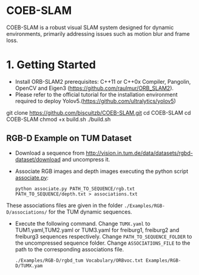 # COEB-SLAM
COEB-SLAM is a robust visual SLAM system designed for dynamic environments, primarily addressing issues such as motion blur and frame loss.

# 1.  Getting Started
- Install ORB-SLAM2 prerequisites: C++11 or C++0x Compiler, Pangolin, OpenCV and Eigen3 (https://github.com/raulmur/ORB_SLAM2).
- Please refer to the official tutorial for the installation environment required to deploy Yolov5.(https://github.com/ultralytics/yolov5)

git clone https://github.com/biscuitzb/COEB-SLAM.git
cd COEB-SLAM
cd COEB-SLAM
chmod +x build.sh
./build.sh

## RGB-D Example on TUM Dataset
- Download a sequence from http://vision.in.tum.de/data/datasets/rgbd-dataset/download and uncompress it.

- Associate RGB images and depth images executing the python script [associate.py](http://vision.in.tum.de/data/datasets/rgbd-dataset/tools):

  ```
  python associate.py PATH_TO_SEQUENCE/rgb.txt PATH_TO_SEQUENCE/depth.txt > associations.txt
  ```
These associations files are given in the folder `./Examples/RGB-D/associations/` for the TUM dynamic sequences.

- Execute the following command. Change `TUMX.yaml` to TUM1.yaml,TUM2.yaml or TUM3.yaml for freiburg1, freiburg2 and freiburg3 sequences respectively. Change `PATH_TO_SEQUENCE_FOLDER` to the uncompressed sequence folder. Change `ASSOCIATIONS_FILE` to the path to the corresponding associations file. 
  ```
  ./Examples/RGB-D/rgbd_tum Vocabulary/ORBvoc.txt Examples/RGB-D/TUMX.yam
  ```
